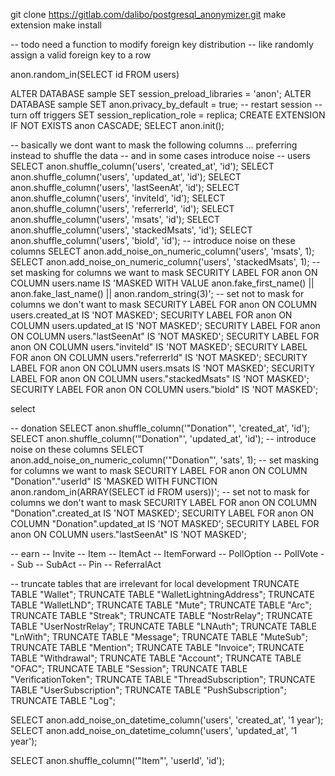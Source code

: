 git clone https://gitlab.com/dalibo/postgresql_anonymizer.git
make extension
make install

-- todo need a function to modify foreign key distribution
-- like randomly assign a valid foreign key to a row

anon.random_in(SELECT id FROM users)

ALTER DATABASE sample SET session_preload_libraries = 'anon';
ALTER DATABASE sample SET anon.privacy_by_default = true;
-- restart session
-- turn off triggers
SET session_replication_role = replica;
CREATE EXTENSION IF NOT EXISTS anon CASCADE;
SELECT anon.init();

-- basically we dont want to mask the following columns ... preferring instead to shuffle the data
-- and in some cases introduce noise
-- users
SELECT anon.shuffle_column('users', 'created_at', 'id');
SELECT anon.shuffle_column('users', 'updated_at', 'id');
SELECT anon.shuffle_column('users', 'lastSeenAt', 'id');
SELECT anon.shuffle_column('users', 'inviteId', 'id');
SELECT anon.shuffle_column('users', 'referrerId', 'id');
SELECT anon.shuffle_column('users', 'msats', 'id');
SELECT anon.shuffle_column('users', 'stackedMsats', 'id');
SELECT anon.shuffle_column('users', 'bioId', 'id');
-- introduce noise on these columns
SELECT anon.add_noise_on_numeric_column('users', 'msats', 1);
SELECT anon.add_noise_on_numeric_column('users', 'stackedMsats', 1);
-- set masking for columns we want to mask
SECURITY LABEL FOR anon ON COLUMN users.name
IS 'MASKED WITH VALUE anon.fake_first_name() || anon.fake_last_name() || anon.random_string(3)';
-- set not to mask for columns we don't want to mask
SECURITY LABEL FOR anon ON COLUMN users.created_at
IS 'NOT MASKED';
SECURITY LABEL FOR anon ON COLUMN users.updated_at
IS 'NOT MASKED';
SECURITY LABEL FOR anon ON COLUMN users."lastSeenAt"
IS 'NOT MASKED';
SECURITY LABEL FOR anon ON COLUMN users."inviteId"
IS 'NOT MASKED';
SECURITY LABEL FOR anon ON COLUMN users."referrerId"
IS 'NOT MASKED';
SECURITY LABEL FOR anon ON COLUMN users.msats
IS 'NOT MASKED';
SECURITY LABEL FOR anon ON COLUMN users."stackedMsats"
IS 'NOT MASKED';
SECURITY LABEL FOR anon ON COLUMN users."bioId"
IS 'NOT MASKED';

select

-- donation
SELECT anon.shuffle_column('"Donation"', 'created_at', 'id');
SELECT anon.shuffle_column('"Donation"', 'updated_at', 'id');
-- introduce noise on these columns
SELECT anon.add_noise_on_numeric_column('"Donation"', 'sats', 1);
-- set masking for columns we want to mask
SECURITY LABEL FOR anon ON COLUMN "Donation"."userId"
IS 'MASKED WITH FUNCTION anon.random_in(ARRAY(SELECT id FROM users))';
-- set not to mask for columns we don't want to mask
SECURITY LABEL FOR anon ON COLUMN "Donation".created_at
IS 'NOT MASKED';
SECURITY LABEL FOR anon ON COLUMN "Donation".updated_at
IS 'NOT MASKED';
SECURITY LABEL FOR anon ON COLUMN users."lastSeenAt"
IS 'NOT MASKED';



-- earn
-- Invite
-- Item
-- ItemAct
-- ItemForward
-- PollOption
-- PollVote
-- Sub
-- SubAct
-- Pin
-- ReferralAct

-- truncate tables that are irrelevant for local development
TRUNCATE TABLE "Wallet";
TRUNCATE TABLE "WalletLightningAddress";
TRUNCATE TABLE "WalletLND";
TRUNCATE TABLE "Mute";
TRUNCATE TABLE "Arc";
TRUNCATE TABLE "Streak";
TRUNCATE TABLE "NostrRelay";
TRUNCATE TABLE "UserNostrRelay";
TRUNCATE TABLE "LNAuth";
TRUNCATE TABLE "LnWith";
TRUNCATE TABLE "Message";
TRUNCATE TABLE "MuteSub";
TRUNCATE TABLE "Mention";
TRUNCATE TABLE "Invoice";
TRUNCATE TABLE "Withdrawal";
TRUNCATE TABLE "Account";
TRUNCATE TABLE "OFAC";
TRUNCATE TABLE "Session";
TRUNCATE TABLE "VerificationToken";
TRUNCATE TABLE "ThreadSubscription";
TRUNCATE TABLE "UserSubscription";
TRUNCATE TABLE "PushSubscription";
TRUNCATE TABLE "Log";

SELECT anon.add_noise_on_datetime_column('users', 'created_at', '1 year');
SELECT anon.add_noise_on_datetime_column('users', 'updated_at', '1 year');




SELECT anon.shuffle_column('"Item"', 'userId', 'id');